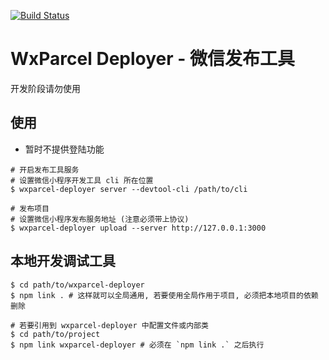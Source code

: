 [![Build Status](https://travis-ci.org/wxparcel/wxparcel-deployer.svg?branch=master)](https://travis-ci.org/wxparcel/wxparcel-deployer)

# WxParcel Deployer - 微信发布工具

开发阶段请勿使用


## 使用

* 暂时不提供登陆功能

```
# 开启发布工具服务
# 设置微信小程序开发工具 cli 所在位置
$ wxparcel-deployer server --devtool-cli /path/to/cli

# 发布项目
# 设置微信小程序发布服务地址 (注意必须带上协议)
$ wxparcel-deployer upload --server http://127.0.0.1:3000
```

## 本地开发调试工具

```
$ cd path/to/wxparcel-deployer
$ npm link . # 这样就可以全局通用, 若要使用全局作用于项目, 必须把本地项目的依赖删除

# 若要引用到 wxparcel-deployer 中配置文件或内部类
$ cd path/to/project
$ npm link wxparcel-deployer # 必须在 `npm link .` 之后执行
```
